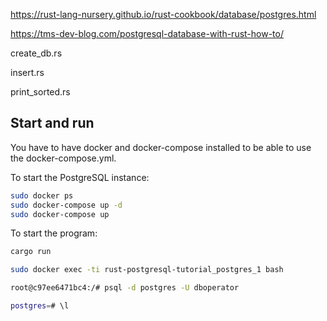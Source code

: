 https://rust-lang-nursery.github.io/rust-cookbook/database/postgres.html

https://tms-dev-blog.com/postgresql-database-with-rust-how-to/

create_db.rs

insert.rs

print_sorted.rs

## Start and run

You have to have docker and docker-compose installed to be able to use the docker-compose.yml.

To start the PostgreSQL instance:

```bash
sudo docker ps
sudo docker-compose up -d
sudo docker-compose up
```

To start the program:

```bash
cargo run
```

```bash
sudo docker exec -ti rust-postgresql-tutorial_postgres_1 bash

root@c97ee6471bc4:/# psql -d postgres -U dboperator

postgres=# \l
```

